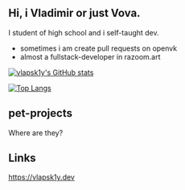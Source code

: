 ## Hi, i Vladimir or just Vova.

I student of high school and i self-taught dev.

- sometimes i am create pull requests on openvk
- almost a fullstack-developer in razoom.art

[![vlapsk1y's GitHub stats](https://github-readme-stats.vercel.app/api?username=vlapsk1y&show_icons=true)](https://github.com/anuraghazra/github-readme-stats)


[![Top Langs](https://github-readme-stats.vercel.app/api/top-langs/?username=vlapsk1y&layout=compact)](https://github.com/anuraghazra/github-readme-stats)

## pet-projects
Where are they?

## Links
https://vlapsk1y.dev
